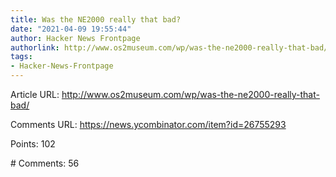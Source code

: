 ```yaml
---
title: Was the NE2000 really that bad?
date: "2021-04-09 19:55:44"
author: Hacker News Frontpage
authorlink: http://www.os2museum.com/wp/was-the-ne2000-really-that-bad/
tags:
- Hacker-News-Frontpage
---
```


<p>Article URL: <a href="http://www.os2museum.com/wp/was-the-ne2000-really-that-bad/">http://www.os2museum.com/wp/was-the-ne2000-really-that-bad/</a></p>
<p>Comments URL: <a href="https://news.ycombinator.com/item?id=26755293">https://news.ycombinator.com/item?id=26755293</a></p>
<p>Points: 102</p>
<p># Comments: 56</p>
